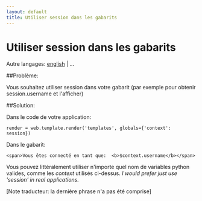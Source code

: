 ```yaml
---
layout: default
title: Utiliser session dans les gabarits
---
```


# Utiliser session dans les gabarits

Autre langages: [english](/../session_in_template) | ...


##Problème:

Vous souhaitez utiliser session dans votre gabarit (par exemple pour obtenir session.username et l'afficher)

##Solution:

Dans le code de votre application:

    render = web.template.render('templates', globals={'context': session})

Dans le gabarit:

    <span>Vous êtes connecté en tant que:  <b>$context.username</b></span>

Vous pouvez littéralement utiliser n'importe quel nom de variables python valides, comme les _context_ utilisés ci-dessus. *I would prefer just use 'session' in real applications.*

[Note traducteur: la dernière phrase n'a pas été comprise]
